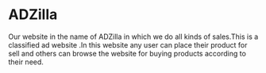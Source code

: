 # ADZilla
Our website in the name of ADZilla in which we do all kinds of sales.This is a classified ad website .In this website any user can place their product for sell and others can browse the website for buying products according to their need.
